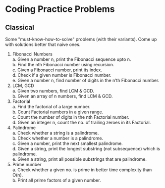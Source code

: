# Coding Practice Problems
## Classical
Some "must-know-how-to-solve" problems (with their variants). Come up with solutions better that naive ones.
 1. Fibonacci Numbers  
  a. Given a number n, print the Fibonacci sequence upto n.  
  b. Find the nth Fibonacci number using recursion.  
  c. Given a Fibonacci number, print its index.  
  d. Check if a given number is Fibonacci number.  
  e. Given a number n, find number of digits in the n’th Fibonacci number.  
 2. LCM, GCD  
  a. Given two numbers, find LCM & GCD.  
  b. Given an array of n numbers, find LCM & GCD.
 3. Factorial  
  a. Find the factorial of a large number.  
  b. Count Factorial numbers in a given range.  
  c. Count the number of digits in the nth Factorial number.  
  d. Given an integer n, count the no. of trailing zeroes in its Factorial.
 4. Palindrome  
  a. Check whether a string is a palindrome.  
  b. Check whether a number is a palindrome.  
  c. Given a number, print the next smallest palindrome.  
  d. Given a string, print the longest substring (not subsequence) which is palindrome.  
  e. Given a string, print all possible substrings that are palindrome.
 5. Prime number  
  a. Check whether a given no. is prime in better time complexity than O(n).  
  b. Print all prime factors of a given number.  


